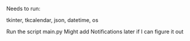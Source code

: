 Needs to run:

tkinter,
tkcalendar,
json,
datetime,
os

Run the script main.py
Might add Notifications later if I can figure it out
